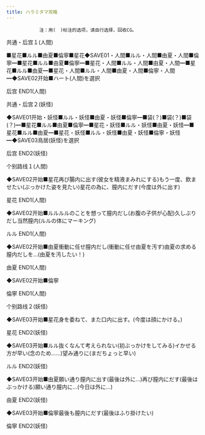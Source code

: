 ```yaml
---
title: ハラミタマ攻略
---
```


                注：用(　)标注的选项，请自行选择，回收CG。

共通・后宫１(人間)

■星花■ルル■由夏■倫寧■星花◆SAVE01・人間■ルル・人間■由夏・人間■倫寧━■星花■ルル■由夏■倫寧━■星花・人間■ルル・人間■由夏・人間━■星花■ルル■由夏━■星花・人間■ルル・人間■由夏・人間■倫寧・人間━◆SAVE02开始■ハート(人間)を選択

后宫 END1(人間)

共通・后宫２(妖怪)

◆SAVE01开始・妖怪■ルル・妖怪■由夏・妖怪■倫寧━■袋(？)■袋(？)■袋(？)━■星花■ルル■由夏■倫寧━■星花・妖怪■ルル・妖怪■由夏・妖怪━■星花■ルル■由夏━■星花・妖怪■ルル・妖怪■由夏・妖怪■倫寧・妖怪━◆SAVE03鳥居(妖怪)を選択

后宫 END2(妖怪)

个别路线１(人間)

◆SAVE02开始■星花再び腸内に出す(彼女を精液まみれにする)もう一度、飲ませたい(ぶっかけた姿を見たい)星花の為に、膣内にだす(今度は外に出す)

星花 END1(人間)

◆SAVE02开始■ルルルルのことを想って膣内だし(お腹の子供が心配)久しぶりだし当然膣内(ルルの体にマーキング)

ルル END1(人間)

◆SAVE02开始■由夏衝動に任せ膣内だし(衝動に任せ由夏を汚す)由夏の求める膣内だしを…(由夏を汚したい！)

由夏 END1(人間)

◆SAVE02开始■倫寧

倫寧 END1(人間)

个别路线２(妖怪)

◆SAVE03开始■星花身を委ねて、また口内に出す。(今度は顔にかける。)

星花 END2(妖怪)

◆SAVE03开始■ルル抜くなんて考えられない(初ぶっかけをしてみる)イかせる方が早い(念のため……)望み通りに(まだちょっと早い)

ルル END2(妖怪)

◆SAVE03开始■由夏願い通り膣内に出す(最後は外に…)再び膣内にだす(最後はぶっかける)願い通り膣内に…(今日は外に…)

由夏 END2(妖怪)

◆SAVE03开始■倫寧最後も膣内にだす(最後はふり掛けたい)

倫寧 END2(妖怪)
              
